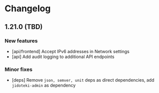 # Changelog

## 1.21.0 (TBD)

  ### New features

  * [api/frontend] Accept IPv6 addresses in Network settings
  * [api] Add audit logging to additional API endpoints

  ### Minor fixes

  * [deps] Remove `json, semver, unit` deps as direct dependencies, add `jidoteki-admin` as dependency
